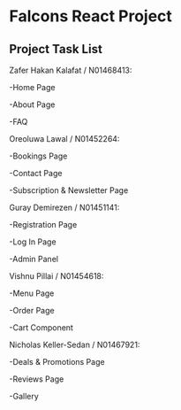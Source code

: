 # Falcons React Project

## Project Task List

Zafer Hakan Kalafat / N01468413:

-Home Page

-About Page

-FAQ

Oreoluwa Lawal / N01452264:

-Bookings Page

-Contact Page

-Subscription & Newsletter Page

Guray Demirezen / N01451141:

-Registration Page

-Log In Page

-Admin Panel

Vishnu Pillai / N01454618:

-Menu Page

-Order Page

-Cart Component

Nicholas Keller-Sedan / N01467921:

-Deals & Promotions Page

-Reviews Page

-Gallery